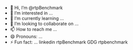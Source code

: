 - 👋 Hi, I’m @rtpBenchmark
- 👀 I’m interested in ...
- 🌱 I’m currently learning ...
- 💞️ I’m looking to collaborate on ...
- 📫 How to reach me ...
- 😄 Pronouns: ...
- ⚡ Fun fact: ...
linkedin rtpBenchmark
GDG rtpbenchmark 
<!---
rtpBenchmark/rtpBenchmark is a ✨ special ✨ repository because its `README.md` (this file) appears on your GitHub profile.
You can click the Preview link to take a look at your changes.
--->
